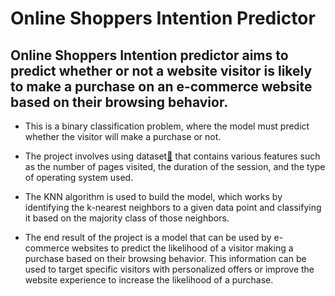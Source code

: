 # Online Shoppers Intention Predictor 
## Online Shoppers Intention predictor aims to predict whether or not a website visitor is likely to make a purchase on an e-commerce website based on their browsing behavior.
- This is a binary classification problem, where the model must predict whether the visitor will make a purchase or not.

- The project involves using dataset[🔗](https://raw.githubusercontent.com/ammishra08/MachineLearning/master/Datasets/Online%20Shoppers%20Intention.csv) that contains various features such as the number of pages visited, the duration of the session, and the type of operating system used. 
- The KNN algorithm is used to build the model, which works by identifying the k-nearest neighbors to a given data point and classifying it based on the majority class of those neighbors.

- The end result of the project is a model that can be used by e-commerce websites to predict the likelihood of a visitor making a purchase based on their browsing behavior. This information can be used to target specific visitors with personalized offers or improve the website experience to increase the likelihood of a purchase.

